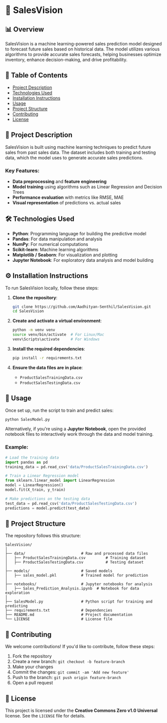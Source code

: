 # 🌟 **SalesVision**

## 📊 **Overview**
SalesVision is a machine learning-powered sales prediction model designed to forecast future sales based on historical data. The model utilizes various algorithms to provide accurate sales forecasts, helping businesses optimize inventory, enhance decision-making, and drive profitability.

## 📑 **Table of Contents**
- [Project Description](#project-description)
- [Technologies Used](#technologies-used)
- [Installation Instructions](#installation-instructions)
- [Usage](#usage)
- [Project Structure](#project-structure)
- [Contributing](#contributing)
- [License](#license)

## 📝 **Project Description**
SalesVision is built using machine learning techniques to predict future sales from past sales data. The dataset includes both training and testing data, which the model uses to generate accurate sales predictions.

### **Key Features:**
- **Data preprocessing** and **feature engineering**
- **Model training** using algorithms such as Linear Regression and Decision Trees
- **Performance evaluation** with metrics like RMSE, MAE
- **Visual representation** of predictions vs. actual sales

## 🛠️ **Technologies Used**
- **Python**: Programming language for building the predictive model
- **Pandas**: For data manipulation and analysis
- **NumPy**: For numerical computations
- **Scikit-learn**: Machine learning algorithms
- **Matplotlib / Seaborn**: For visualization and plotting
- **Jupyter Notebook**: For exploratory data analysis and model building

## ⚙️ **Installation Instructions**
To run SalesVision locally, follow these steps:

1. **Clone the repository**:
   ```bash
   git clone https://github.com/Aadhityan-Senthil/SalesVision.git
   cd SalesVision
   ```

2. **Create and activate a virtual environment**:
   ```bash
   python -m venv venv
   source venv/bin/activate  # For Linux/Mac
   venv\Scripts\activate     # For Windows
   ```

3. **Install the required dependencies**:
   ```bash
   pip install -r requirements.txt
   ```

4. **Ensure the data files are in place**:
   - `ProductSalesTrainingData.csv`
   - `ProductSalesTestingData.csv`

## 🚀 **Usage**
Once set up, run the script to train and predict sales:

```bash
python SalesModel.py
```

Alternatively, if you're using a **Jupyter Notebook**, open the provided notebook files to interactively work through the data and model training.

### **Example:**

```python
# Load the training data
import pandas as pd
training_data = pd.read_csv('data/ProductSalesTrainingData.csv')

# Train a Linear Regression model
from sklearn.linear_model import LinearRegression
model = LinearRegression()
model.fit(X_train, y_train)

# Make predictions on the testing data
test_data = pd.read_csv('data/ProductSalesTestingData.csv')
predictions = model.predict(test_data)
```

## 📂 **Project Structure**
The repository follows this structure:

```
SalesVision/
│
├── data/                         # Raw and processed data files
│   ├── ProductSalesTrainingData.csv         # Training dataset
│   ├── ProductSalesTestingData.csv          # Testing dataset
│
├── models/                       # Saved models
│   ├── sales_model.pkl           # Trained model for prediction
│
├── notebooks/                    # Jupyter notebooks for analysis
│   ├── Sales_Prediction_Analysis.ipynb  # Notebook for data exploration
│
├── SalesModel.py                 # Python script for training and predicting
├── requirements.txt              # Dependencies
├── README.md                     # Project documentation
└── LICENSE                       # License file
```

## 🤝 **Contributing**
We welcome contributions! If you'd like to contribute, follow these steps:

1. Fork the repository
2. Create a new branch: `git checkout -b feature-branch`
3. Make your changes
4. Commit the changes: `git commit -am 'Add new feature'`
5. Push to the branch: `git push origin feature-branch`
6. Open a pull request

## 📜 **License**
This project is licensed under the **Creative Commons Zero v1.0 Universal** license. See the `LICENSE` file for details.
